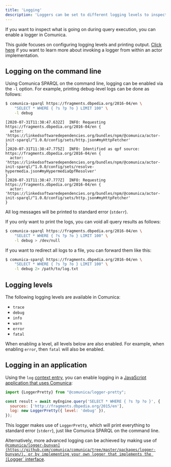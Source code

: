 ```yaml
---
title: 'Logging'
description: 'Loggers can be set to different logging levels to inspect what Comunica is doing behind the scenes.'
---
```


If you want to inspect what is going on during query execution,
you can enable a logger in Comunica.

<div class="note">
This guide focuses on configuring logging levels and printing output.
<a href="/docs/modify/advanced/logging/">Click here</a> if you want to learn more about invoking a logger from within an actor implementation.
</div>

## Logging on the command line

Using Comunica SPARQL on the command line, logging can be enabled via the `-l` option.
For example, printing debug-level logs can be done as follows:
```bash
$ comunica-sparql https://fragments.dbpedia.org/2016-04/en \
    "SELECT * WHERE { ?s ?p ?o } LIMIT 100" \
    -l debug
```
```text
[2020-07-31T11:38:47.632Z]  INFO: Requesting https://fragments.dbpedia.org/2016-04/en {
  actor: 'https://linkedsoftwaredependencies.org/bundles/npm/@comunica/actor-init-sparql/^1.0.0/config/sets/http.json#myHttpFetcher'
}
[2020-07-31T11:38:47.775Z]  INFO: Identified as qpf source: https://fragments.dbpedia.org/2016-04/en {
  actor: 'https://linkedsoftwaredependencies.org/bundles/npm/@comunica/actor-init-sparql/^1.0.0/config/sets/resolve-hypermedia.json#myHypermediaQpfResolver'
}
[2020-07-31T11:38:47.777Z]  INFO: Requesting https://fragments.dbpedia.org/2016-04/en {
  actor: 'https://linkedsoftwaredependencies.org/bundles/npm/@comunica/actor-init-sparql/^1.0.0/config/sets/http.json#myHttpFetcher'
}
```

All log messages will be printed to standard error (`stderr`).

If you only want to print the logs, you can void all query results as follows:
```bash
$ comunica-sparql https://fragments.dbpedia.org/2016-04/en \
    "SELECT * WHERE { ?s ?p ?o } LIMIT 100" \
    -l debug > /dev/null
```

If you want to redirect all logs to a file, you can forward them like this:
```bash
$ comunica-sparql https://fragments.dbpedia.org/2016-04/en \
    "SELECT * WHERE { ?s ?p ?o } LIMIT 100" \
    -l debug 2> /path/to/log.txt
```

## Logging levels

The following logging levels are available in Comunica:

* `trace`
* `debug`
* `info`
* `warn`
* `error`
* `fatal`

<div class="note">
When enabling a level, all levels below are also enabled.
For example, when enabling <code>error</code>, then <code>fatal</code> will also be enabled.
</div>

## Logging in an application

Using the `log` [context entry](/docs/query/advanced/context/), you can enable logging in a [JavaScript application that uses Comunica](/docs/query/getting_started/query_app/):
```javascript
import {LoggerPretty} from "@comunica/logger-pretty";

const result = await myEngine.query('SELECT * WHERE { ?s ?p ?o }', {
  sources: ['http://fragments.dbpedia.org/2015/en'],
  log: new LoggerPretty({ level: 'debug' }),
});
```

This logger makes use of `LoggerPretty`, which will print everything to standard error (`stderr`),
just like Comunica SPARQL on the command line.

Alternatively, more advanced logging can be achieved by making use of [`@comunica/logger-bunyan](https://github.com/comunica/comunica/tree/master/packages/logger-bunyan/),
or by implementing your own logger that implements the [`Logger` interface](https://github.com/comunica/comunica/blob/master/packages/core/lib/Logger.ts).
